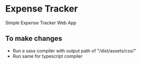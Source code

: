 # Expense Tracker

Simple Expense Tracker Web App

## To make changes

- Run a sass compiler with output path of "/dist/assets/css/"
- Run same for typescript compiler
